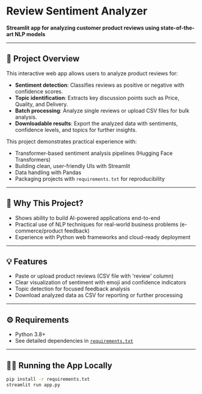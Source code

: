 # Review Sentiment Analyzer

**Streamlit app for analyzing customer product reviews using state-of-the-art NLP models**

---

## 🚀 Project Overview

This interactive web app allows users to analyze product reviews for:

- **Sentiment detection**: Classifies reviews as positive or negative with confidence scores.
- **Topic identification**: Extracts key discussion points such as Price, Quality, and Delivery.
- **Batch processing**: Analyze single reviews or upload CSV files for bulk analysis.
- **Downloadable results**: Export the analyzed data with sentiments, confidence levels, and topics for further insights.

This project demonstrates practical experience with:

- Transformer-based sentiment analysis pipelines (Hugging Face Transformers)
- Building clean, user-friendly UIs with Streamlit
- Data handling with Pandas
- Packaging projects with `requirements.txt` for reproducibility

---

## 🎯 Why This Project?

- Shows ability to build AI-powered applications end-to-end
- Practical use of NLP techniques for real-world business problems (e-commerce/product feedback)
- Experience with Python web frameworks and cloud-ready deployment

---

## 💡 Features

- Paste or upload product reviews (CSV file with 'review' column)
- Clear visualization of sentiment with emoji and confidence indicators
- Topic detection for focused feedback analysis
- Download analyzed data as CSV for reporting or further processing

---

## ⚙️ Requirements

- Python 3.8+
- See detailed dependencies in [`requirements.txt`](requirements.txt)

---

## 🏃‍♂️ Running the App Locally

```bash
pip install -r requirements.txt
streamlit run app.py
